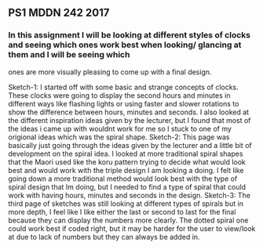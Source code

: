 ## PS1 MDDN 242 2017

### In this assignment I will be looking at different styles of clocks and seeing which ones work best when looking/ glancing at them and I will be seeing which 
ones are more visually pleasing to come up with a final design.

Sketch-1: I started off with some basic and strange concepts of clocks. These clocks were going to display the second hours and minutes in different ways like 
flashing lights or using faster and slower rotations to show the difference between hours, minutes and seconds. I also looked at the different inspiration ideas given by the lecturer,
but I found that most of the ideas i came up with wouldnt work for me so I stuck to one of my origional ideas which was the spiral shape.
Sketch-2: This page was basically just going through the ideas given by the lecturer and a little bit of development on the spiral idea. I looked at more traditional spiral shapes that
the Maori used like the koru pattern trying to decide what would look best and would work with the triple design I am looking a doing. I felt like going down a more traditional method 
would look best with the type of spiral design that Im doing, but I needed to find a type of spiral that could work with having hours, minutes and seconds in the design.
Sketch-3: The third page of sketches was still looking at different types of spirals but in more depth, I feel like I like either the last or second to last for the final because they 
can display the numbers more clearly. The dotted spiral one could work best if coded right, but it may be harder for the user to view/look at due to lack of numbers but they can always
be added in.